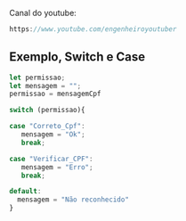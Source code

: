 Canal do youtube:

```js
https://www.youtube.com/engenheiroyoutuber
```

## Exemplo, Switch e Case

```js
let permissao;
let mensagem = "";
permissao = mensagemCpf

switch (permissao){

case "Correto_Cpf":
   mensagem = "Ok";
   break; 

case "Verificar_CPF":
   mensagem = "Erro";
   break; 

default:
  mensagem = "Não reconhecido"
}
```
